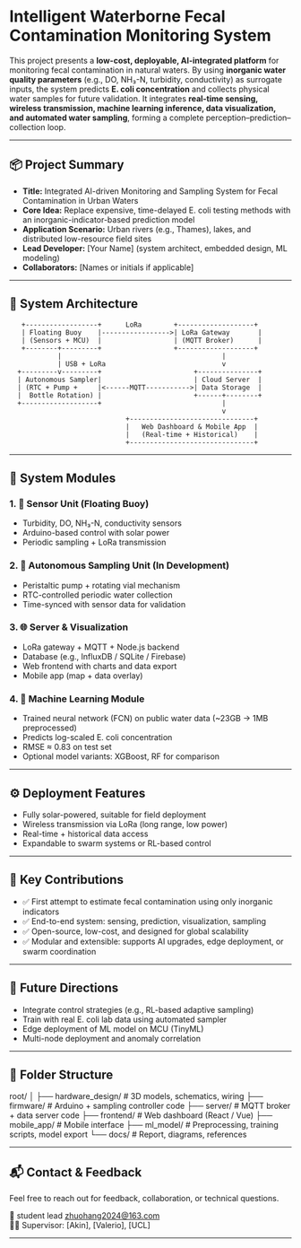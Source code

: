 # Intelligent Waterborne Fecal Contamination Monitoring System

This project presents a **low-cost, deployable, AI-integrated platform** for monitoring fecal contamination in natural waters. By using **inorganic water quality parameters** (e.g., DO, NH₃-N, turbidity, conductivity) as surrogate inputs, the system predicts **E. coli concentration** and collects physical water samples for future validation. It integrates **real-time sensing, wireless transmission, machine learning inference, data visualization, and automated water sampling**, forming a complete perception–prediction–collection loop.

---

## 📦 Project Summary

- **Title:** Integrated AI-driven Monitoring and Sampling System for Fecal Contamination in Urban Waters  
- **Core Idea:** Replace expensive, time-delayed E. coli testing methods with an inorganic-indicator-based prediction model
- **Application Scenario:** Urban rivers (e.g., Thames), lakes, and distributed low-resource field sites  
- **Lead Developer:** [Your Name] (system architect, embedded design, ML modeling)  
- **Collaborators:** [Names or initials if applicable]

---

## 🧠 System Architecture

       +------------------+      LoRa        +-------------------+
       | Floating Buoy    |----------------->| LoRa Gateway       |
       | (Sensors + MCU)  |                  | (MQTT Broker)      |
       +--------+---------+                  +-------------------+
                |                                        |
                | USB + LoRa                             v
      +---------v---------+                       +---------------+
      | Autonomous Sampler|                       | Cloud Server  |
      | (RTC + Pump +     |<------MQTT----------->| Data Storage  |
      |  Bottle Rotation) |                       +------+--------+
      +-------------------+                              |
                                                         v
                                 +-------------------------------+
                                 |   Web Dashboard & Mobile App  |
                                 |   (Real-time + Historical)    |
                                 +-------------------------------+

---

## 🧩 System Modules

### 1. 🧪 Sensor Unit (Floating Buoy)
- Turbidity, DO, NH₃-N, conductivity sensors
- Arduino-based control with solar power
- Periodic sampling + LoRa transmission

### 2. 🔄 Autonomous Sampling Unit (In Development)
- Peristaltic pump + rotating vial mechanism
- RTC-controlled periodic water collection
- Time-synced with sensor data for validation

### 3. 🌐 Server & Visualization
- LoRa gateway + MQTT + Node.js backend
- Database (e.g., InfluxDB / SQLite / Firebase)
- Web frontend with charts and data export
- Mobile app (map + data overlay)

### 4. 🧠 Machine Learning Module
- Trained neural network (FCN) on public water data (~23GB → 1MB preprocessed)
- Predicts log-scaled E. coli concentration
- RMSE ≈ 0.83 on test set
- Optional model variants: XGBoost, RF for comparison

---

## ⚙️ Deployment Features

- Fully solar-powered, suitable for field deployment
- Wireless transmission via LoRa (long range, low power)
- Real-time + historical data access
- Expandable to swarm systems or RL-based control

---

## 🚀 Key Contributions

- ✅ First attempt to estimate fecal contamination using only inorganic indicators  
- ✅ End-to-end system: sensing, prediction, visualization, sampling  
- ✅ Open-source, low-cost, and designed for global scalability  
- ✅ Modular and extensible: supports AI upgrades, edge deployment, or swarm coordination  

---

## 📌 Future Directions

- Integrate control strategies (e.g., RL-based adaptive sampling)  
- Train with real E. coli lab data using automated sampler  
- Edge deployment of ML model on MCU (TinyML)  
- Multi-node deployment and anomaly correlation  

---

## 📁 Folder Structure

root/ │ ├── hardware_design/ # 3D models, schematics, wiring ├── firmware/ # Arduino + sampling controller code ├── server/ # MQTT broker + data server code ├── frontend/ # Web dashboard (React / Vue) ├── mobile_app/ # Mobile interface ├── ml_model/ # Preprocessing, training scripts, model export └── docs/ # Report, diagrams, references


---

## 📬 Contact & Feedback

Feel free to reach out for feedback, collaboration, or technical questions.

📧 student lead zhuohang2024@163.com  
🧑‍🏫 Supervisor: [Akin], [Valerio], [UCL]

---

